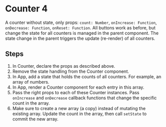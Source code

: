 # Counter 4

A counter without state, only props: `count: Number`, `onIncrease: Function`, `onDecrease: Function`, `onReset: Function`. All buttons work as before, but change the state for all counters is managed in the parent component. The state change in the parent triggers the update (re-render) of all counters.

## Steps

1. In Counter, declare the props as described above.
2. Remove the state handling from the Counter component.
3. In App, add a state that holds the counts of all counters. For example, an array of numbers.
4. In App, render a Counter component for each entry in this array.
5. Pass the right props to each of these Counter instances. Pass `onIncrease` and `onDecrease` callback functions that change the specific count in the array.
6. Make sure to create a new array (a copy) instead of mutating the existing array. Update the count in the array, then call `setState` to commit the new array.
